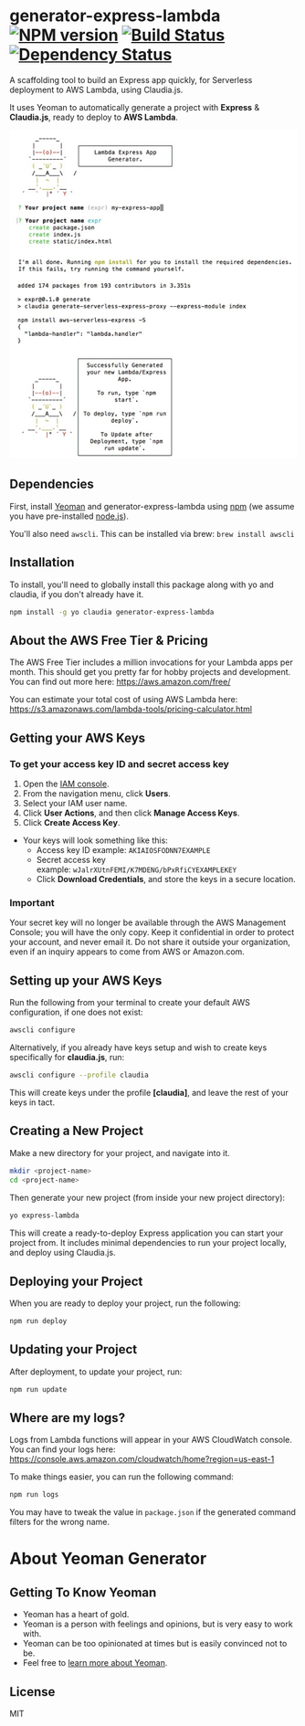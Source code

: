 # generator-express-lambda [![NPM version][npm-image]][npm-url] [![Build Status][travis-image]][travis-url] [![Dependency Status][daviddm-image]][daviddm-url]

A scaffolding tool to build an Express app quickly, for Serverless deployment to AWS Lambda, using Claudia.js.

It uses Yeoman to automatically generate a project with **Express** & **Claudia.js**, ready to deploy to **AWS Lambda**.


![Generator Output](https://github.com/kidGodzilla/generator-express-lambda/raw/master/generator.jpg "Generator Output")


## Dependencies

First, install [Yeoman](http://yeoman.io) and generator-express-lambda using [npm](https://www.npmjs.com/) (we assume you have pre-installed [node.js](https://nodejs.org/)).

You'll also need `awscli`. This can be installed via brew: `brew install awscli`


## Installation

To install, you'll need to globally install this package along with yo and claudia, if you don't already have it.

```bash
npm install -g yo claudia generator-express-lambda
```


## About the AWS Free Tier & Pricing

The AWS Free Tier includes a million invocations for your Lambda apps per month. This should get you pretty far for hobby projects and development.
You can find out more here: https://aws.amazon.com/free/

You can estimate your total cost of using AWS Lambda here: https://s3.amazonaws.com/lambda-tools/pricing-calculator.html


## Getting your AWS Keys

### To get your access key ID and secret access key

1. Open the <a href="https://console.aws.amazon.com/iam/home" target="_blank">IAM console</a>.
2. From the navigation menu, click **Users**.
3. Select your IAM user name.
4. Click **User Actions**, and then click **Manage Access Keys**.
5. Click **Create Access Key**.
  * Your keys will look something like this:
    * Access key ID example: `AKIAIOSFODNN7EXAMPLE`
    * Secret access key example: `wJalrXUtnFEMI/K7MDENG/bPxRfiCYEXAMPLEKEY`
    * Click **Download Credentials**, and store the keys in a secure location.

### Important

Your secret key will no longer be available through the AWS Management Console; you will have the only copy. Keep it confidential in order to protect your account, and never email it. Do not share it outside your organization, even if an inquiry appears to come from AWS or Amazon.com.

## Setting up your AWS Keys

Run the following from your terminal to create your default AWS configuration, if one does not exist:

```bash
awscli configure
```

Alternatively, if you already have keys setup and wish to create keys specifically for **claudia.js**, run:

```bash
awscli configure --profile claudia
```

This will create keys under the profile **[claudia]**, and leave the rest of your keys in tact.


## Creating a New Project

Make a new directory for your project, and navigate into it.

```bash
mkdir <project-name>
cd <project-name>
```

Then generate your new project (from inside your new project directory):

```bash
yo express-lambda
```

This will create a ready-to-deploy Express application you can start your project from. It includes minimal dependencies to run your project locally, and deploy using Claudia.js.


## Deploying your Project

When you are ready to deploy your project, run the following:

```bash
npm run deploy
```

## Updating your Project

After deployment, to update your project, run:

```bash
npm run update
```


## Where are my logs?

Logs from Lambda functions will appear in your AWS CloudWatch console. 
You can find your logs here: https://console.aws.amazon.com/cloudwatch/home?region=us-east-1

To make things easier, you can run the following command:

```bash
npm run logs
```

You may have to tweak the value in `package.json` if the generated command filters for the wrong name.


# About Yeoman Generator

## Getting To Know Yeoman

 * Yeoman has a heart of gold.
 * Yeoman is a person with feelings and opinions, but is very easy to work with.
 * Yeoman can be too opinionated at times but is easily convinced not to be.
 * Feel free to [learn more about Yeoman](http://yeoman.io/).

## License

MIT


[npm-image]: https://badge.fury.io/js/generator-express-lambda.svg
[npm-url]: https://npmjs.org/package/generator-express-lambda
[travis-image]: https://travis-ci.org/kidGodzilla/generator-express-lambda.svg?branch=master
[travis-url]: https://travis-ci.org/kidGodzilla/generator-express-lambda
[daviddm-image]: https://david-dm.org/kidGodzilla/generator-express-lambda.svg?theme=shields.io
[daviddm-url]: https://david-dm.org/kidGodzilla/generator-express-lambda
